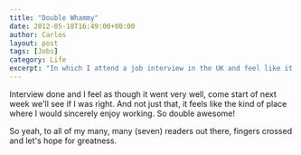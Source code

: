 ```yaml
---
title: "Double Whammy"
date: 2012-05-18T16:49:00+00:00
author: Carlos
layout: post
tags: [Jobs]
category: Life
excerpt: "In which I attend a job interview in the UK and feel like it's promising."
---
```

Interview done and I feel as though it went very well, come start of next week we'll see if I was right. And not just that, it feels like the kind of place where I would sincerely enjoy working. So double awesome!

So yeah, to all of my many, many (seven) readers out there, fingers crossed and let's hope for greatness.
